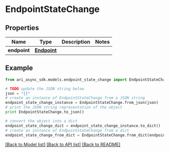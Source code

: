 # EndpointStateChange


## Properties
Name | Type | Description | Notes
------------ | ------------- | ------------- | -------------
**endpoint** | [**Endpoint**](Endpoint.md) |  | 

## Example

```python
from ari_async_sdk.models.endpoint_state_change import EndpointStateChange

# TODO update the JSON string below
json = "{}"
# create an instance of EndpointStateChange from a JSON string
endpoint_state_change_instance = EndpointStateChange.from_json(json)
# print the JSON string representation of the object
print EndpointStateChange.to_json()

# convert the object into a dict
endpoint_state_change_dict = endpoint_state_change_instance.to_dict()
# create an instance of EndpointStateChange from a dict
endpoint_state_change_from_dict = EndpointStateChange.from_dict(endpoint_state_change_dict)
```
[[Back to Model list]](../README.md#documentation-for-models) [[Back to API list]](../README.md#documentation-for-api-endpoints) [[Back to README]](../README.md)


